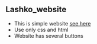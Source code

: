 ## Lashko_website

- This is simple website [see here](https://lashkoag.github.io/Lashko_website/)
- Use only css and html
- Website has several buttons
